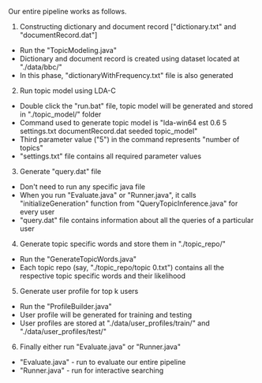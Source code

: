 Our entire pipeline works as follows.

1. Constructing dictionary and document record ["dictionary.txt" and "documentRecord.dat"]

  * Run the "TopicModeling.java"
  * Dictionary and document record is created using dataset located at "./data/bbc/"
  * In this phase, "dictionaryWithFrequency.txt" file is also generated

2. Run topic model using LDA-C

  * Double click the "run.bat" file, topic model will be generated and stored in "./topic_model/" folder
  * Command used to generate topic model is "lda-win64 est 0.6 5 settings.txt documentRecord.dat seeded topic_model"
  * Third parameter value ("5") in the command represents "number of topics"
  * "settings.txt" file contains all required parameter values

3. Generate "query.dat" file

* Don't need to run any specific java file
* When you run "Evaluate.java" or "Runner.java", it calls "initializeGeneration" function from "QueryTopicInference.java" for every user
* "query.dat" file contains information about all the queries of a particular user

4. Generate topic specific words and store them in "./topic_repo/"

* Run the "GenerateTopicWords.java"
* Each topic repo (say, "./topic_repo/topic 0.txt") contains all the respective topic specific words and their likelihood

5. Generate user profile for top k users

* Run the "ProfileBuilder.java"
* User profile will be generated for training and testing 
* User profiles are stored at "./data/user_profiles/train/" and "./data/user_profiles/test/"

6. Finally either run "Evaluate.java" or "Runner.java"

* "Evaluate.java" - run to evaluate our entire pipeline
* "Runner.java" - run for interactive searching
